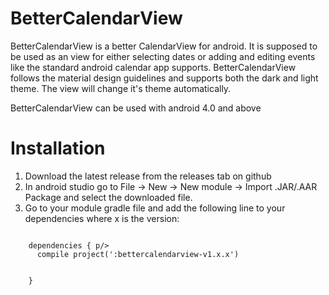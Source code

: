 # BetterCalendarView
BetterCalendarView is a better CalendarView for android. It is supposed to be  used as an view for either selecting dates or adding and editing events like the standard android calendar app supports. BetterCalendarView follows the material design guidelines and supports both the dark and light theme. The view will change it's theme automatically. 

BetterCalendarView can be used with android 4.0 and above

# Installation
  1. Download the latest release from the releases tab on github
  2. In android studio go to File -> New -> New module -> Import .JAR/.AAR Package and select the downloaded file.
  3. Go to your module gradle file and add the following line to your dependencies where x is the version:<p/>
  <code>
    dependencies { p/>
      compile project(':bettercalendarview-v1.x.x') <p/>
    }
  </code>
